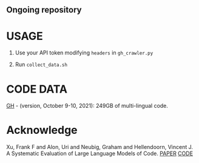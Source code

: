 ## Ongoing repository

# USAGE

1. Use your API token modifying `headers` in `gh_crawler.py`

2. Run `collect_data.sh`



# CODE DATA

[GH](https://zenodo.org/record/6341643/files/index.zip) - (version, October 9-10, 2021): 249GB of multi-lingual code.

# Acknowledge

Xu, Frank F and Alon, Uri and Neubig, Graham and Hellendoorn, Vincent J. A Systematic Evaluation of Large Language Models of Code. [PAPER](https://arxiv.org/pdf/2202.13169.pdf) [CODE](https://github.com/VHellendoorn/Code-LMs)
